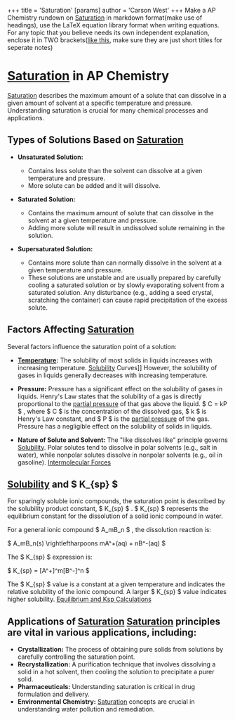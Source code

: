 +++
 title = 'Saturation'
[params]
	author = 'Carson West'
+++
Make a AP Chemistry rundown on [Saturation](./../saturation/)  in markdown format(make use of headings), use the LaTeX equation library format when writing equations. For any topic that you believe needs its own independent explanation, enclose it in TWO brackets([like this](./../like-this/), make sure they are just short titles for seperate notes)

# [Saturation](./../saturation/) in AP Chemistry
 [Saturation](./../saturation/) describes the maximum amount of a solute that can dissolve in a given amount of solvent at a specific temperature and pressure.  Understanding saturation is crucial for many chemical processes and applications.

## Types of Solutions Based on [Saturation](./../saturation/) 
* **Unsaturated Solution:** 
	* Contains less solute than the solvent can dissolve at a given temperature and pressure.  
	* More solute can be added and it will dissolve.

* **Saturated Solution:** 
	* Contains the maximum amount of solute that can dissolve in the solvent at a given temperature and pressure.
	* Adding more solute will result in undissolved solute remaining in the solution.

* **Supersaturated Solution:** 
	* Contains more solute than can normally dissolve in the solvent at a given temperature and pressure. 
	* These solutions are unstable and are usually prepared by carefully cooling a saturated solution or by slowly evaporating solvent from a saturated solution.  Any disturbance (e.g., adding a seed crystal, scratching the container) can cause rapid precipitation of the excess solute.


## Factors Affecting [Saturation](./../saturation/) 
Several factors influence the saturation point of a solution:

* **[Temperature](./../temperature/):**  The solubility of most solids in liquids increases with increasing temperature. [Solubility](./../solubility/) Curves]] However, the solubility of gases in liquids generally decreases with increasing temperature.

* **Pressure:** Pressure has a significant effect on the solubility of gases in liquids.  Henry's Law states that the solubility of a gas is directly proportional to the [partial pressure](./../partial-pressure/) of that gas above the liquid.   $ C = kP $ , where  $ C $  is the concentration of the dissolved gas,  $ k $  is Henry's Law constant, and  $ P $  is the [partial pressure](./../partial-pressure/) of the gas.  Pressure has a negligible effect on the solubility of solids in liquids.

* **Nature of Solute and Solvent:**  The "like dissolves like" principle governs [Solubility](./../solubility/). Polar solutes tend to dissolve in polar solvents (e.g., salt in water), while nonpolar solutes dissolve in nonpolar solvents (e.g., oil in gasoline).  [Intermolecular Forces](./../intermolecular-forces/)


## [Solubility](./../solubility/) and  $ K_{sp} $ 

For sparingly soluble ionic compounds, the saturation point is described by the solubility product constant,  $ K_{sp} $ .   $ K_{sp} $  represents the equilibrium constant for the dissolution of a solid ionic compound in water.

For a general ionic compound  $ A_mB_n $ , the dissolution reaction is:

 $ A_mB_n(s) \rightleftharpoons mA^+(aq) + nB^-(aq) $ 

The  $ K_{sp} $  expression is:

 $ K_{sp} = [A^+]^m[B^-]^n $ 

The  $ K_{sp} $  value is a constant at a given temperature and indicates the relative solubility of the ionic compound. A larger  $ K_{sp} $  value indicates higher solubility.  [Equilibrium and Ksp Calculations](./../equilibrium-and-ksp-calculations/)


## Applications of [Saturation](./../saturation/)  [Saturation](./../saturation/) principles are vital in various applications, including:

* **Crystallization:**  The process of obtaining pure solids from solutions by carefully controlling the saturation point.
* **Recrystallization:** A purification technique that involves dissolving a solid in a hot solvent, then cooling the solution to precipitate a purer solid.
* **Pharmaceuticals:**  Understanding saturation is critical in drug formulation and delivery.
* **Environmental Chemistry:**  [Saturation](./../saturation/) concepts are crucial in understanding water pollution and remediation.

